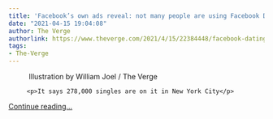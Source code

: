 ```yaml
---
title: 'Facebook’s own ads reveal: not many people are using Facebook Dating'
date: "2021-04-15 19:04:08"
author: The Verge
authorlink: https://www.theverge.com/2021/4/15/22384448/facebook-dating-user-data-popular-downloads
tags:
- The-Verge
---
```

<figure>
      <img alt="" src="https://cdn.vox-cdn.com/thumbor/VddfSOh6JtkgsncqAa_gpW7USUM=/0x0:2050x1367/1310x873/cdn.vox-cdn.com/uploads/chorus_image/image/69132440/VRG_ILLO_4530_001.0.jpg" />
        <figcaption>Illustration by William Joel / The Verge</figcaption>
    </figure>


  		 <p>It says 278,000 singles are on it in New York City</p>
  <p>
    <a href="https://www.theverge.com/2021/4/15/22384448/facebook-dating-user-data-popular-downloads">Continue reading&hellip;</a>
  </p>